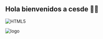 ## Hola bienvenidos a cesde :revolving_hearts::pig:

![HTML5](https://img.shields.io/badge/html5-%23E34F26.svg?style=for-the-badge&logo=html5&logoColor=white)

![logo](https://firebasestorage.googleapis.com/v0/b/proyecto1-cesde-james.appspot.com/o/imagen1.jpg?alt=media&token=3d2dc656-05ed-4430-8769-cc6294918297)
